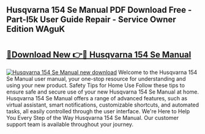## Husqvarna 154 Se Manual PDF Download Free - Part-I5k User Guide Repair - Service Owner Edition WAguK

# <h2><a href="http://bc52420.oget.top/?id=Husqvarna+154+Se+Manual">🔗Download New 👉🔴 Husqvarna 154 Se Manual</a></h2>

[![Husqvarna 154 Se Manual new download](https://i.imgur.com/5g1atiW.png)](http://bc52420.oget.top/?id=Husqvarna+154+Se+Manual)
Welcome to the Husqvarna 154 Se Manual user manual, your one-stop resource for understanding and using your new product. Safety Tips for Home Use Follow these tips to ensure safe and secure use of your new Husqvarna 154 Se Manual at home. Husqvarna 154 Se Manual offers a range of advanced features, such as virtual assistant, smart notifications, customizable shortcuts, and automated tasks, all easily controlled through the user interface. We're Here to Help You Every Step of the Way Husqvarna 154 Se Manual. Our customer support team is available throughout your journey.
